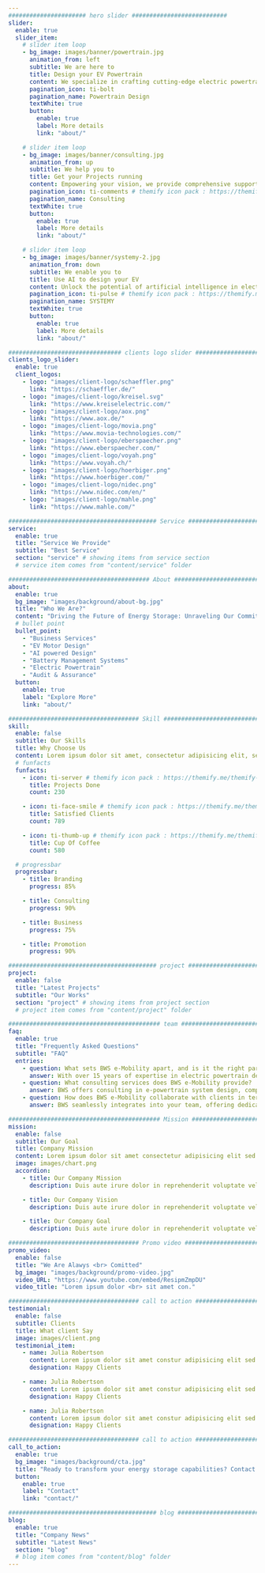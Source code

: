 ```yaml
---
###################### hero slider ###########################
slider:
  enable: true
  slider_item:
    # slider item loop
    - bg_image: images/banner/powertrain.jpg
      animation_from: left
      subtitle: We are here to
      title: Design your EV Powertrain
      content: We specialize in crafting cutting-edge electric powertrains and expertise to <br> propel your vehicles into a sustainable and efficient future.
      pagination_icon: ti-bolt
      pagination_name: Powertrain Design
      textWhite: true
      button:
        enable: true
        label: More details
        link: "about/"

    # slider item loop
    - bg_image: images/banner/consulting.jpg
      animation_from: up
      subtitle: We help you to
      title: Get your Projects running
      content: Empowering your vision, we provide comprehensive support to your projects <br> and ensuring successful realization of your goals.
      pagination_icon: ti-comments # themify icon pack : https://themify.me/themify-icons
      pagination_name: Consulting
      textWhite: true
      button:
        enable: true
        label: More details
        link: "about/"

    # slider item loop
    - bg_image: images/banner/systemy-2.jpg
      animation_from: down
      subtitle: We enable you to
      title: Use AI to design your EV
      content: Unlock the potential of artificial intelligence in electric vehicle design <br> with our expertis for efficient development.
      pagination_icon: ti-pulse # themify icon pack : https://themify.me/themify-icons
      pagination_name: SYSTEMY
      textWhite: true
      button:
        enable: true
        label: More details
        link: "about/"

################################ clients logo slider ################################
clients_logo_slider:
  enable: true
  client_logos:
    - logo: "images/client-logo/schaeffler.png"
      link: "https://schaeffler.de/"
    - logo: "images/client-logo/kreisel.svg"
      link: "https://www.kreiselelectric.com/"
    - logo: "images/client-logo/aox.png"
      link: "https://www.aox.de/"
    - logo: "images/client-logo/movia.png"
      link: "https://www.movia-technologies.com/"
    - logo: "images/client-logo/eberspaecher.png"
      link: "https://www.eberspaecher.com/"
    - logo: "images/client-logo/voyah.png"
      link: "https://www.voyah.ch/"
    - logo: "images/client-logo/hoerbiger.png"
      link: "https://www.hoerbiger.com/"
    - logo: "images/client-logo/nidec.png"
      link: "https://www.nidec.com/en/"
    - logo: "images/client-logo/mahle.png"
      link: "https://www.mahle.com/"

########################################## Service ####################################
service:
  enable: true
  title: "Service We Provide"
  subtitle: "Best Service"
  section: "service" # showing items from service section
  # service item comes from "content/service" folder

######################################## About #########################################
about:
  enable: true
  bg_image: "images/background/about-bg.jpg"
  title: "Who We Are?"
  content: "Driving the Future of Energy Storage: Unraveling Our Commitment and Expertise in Advanced Battery Management Systems."
  # bullet point
  bullet_point:
    - "Business Services"
    - "EV Motor Design"
    - "AI powered Design"
    - "Battery Management Systems"
    - "Electric Powertrain"
    - "Audit & Assurance"
  button:
    enable: true
    label: "Explore More"
    link: "about/"

##################################### Skill ##############################################
skill:
  enable: false
  subtitle: Our Skills
  title: Why Choose Us
  content: Lorem ipsum dolor sit amet, consectetur adipisicing elit, sed eiusmod tempor incididunt laboris nisi ut aliquip ex ea commodo consequat. <br><br> Duis aute irure dolor in reprehenderit voluptate velit esse cillum dolore fugiat nulla pariatur. Excepteur sint ocaecat cupidatat non proident sunt culpa qui officia deserunt mollit anim id est laborum. sed perspiciatis unde omnisiste natus error sit voluptatem accusantium.doloremque ladantium totam rem aperieaque ipsa quae ab illo inventore.veritatis. et quasi architecto beatae vitae dicta sunt explicabo.
  # funfacts
  funfacts:
    - icon: ti-server # themify icon pack : https://themify.me/themify-icons
      title: Projects Done
      count: 230

    - icon: ti-face-smile # themify icon pack : https://themify.me/themify-icons
      title: Satisfied Clients
      count: 789

    - icon: ti-thumb-up # themify icon pack : https://themify.me/themify-icons
      title: Cup Of Coffee
      count: 580

  # progressbar
  progressbar:
    - title: Branding
      progress: 85%

    - title: Consulting
      progress: 90%

    - title: Business
      progress: 75%

    - title: Promotion
      progress: 90%

########################################## project ####################################
project:
  enable: false
  title: "Latest Projects"
  subtitle: "Our Works"
  section: "project" # showing items from project section
  # project item comes from "content/project" folder

########################################### team ######################################
faq:
  enable: true
  title: "Frequently Asked Questions"
  subtitle: "FAQ"
  entries:
    - question: What sets BWS e-Mobility apart, and is it the right partner for you? 
      answer: With over 15 years of expertise in electric powertrain design, battery technology, AI, IoT, and cloud solutions, BWS stands out as an ideal partner. Our diverse skill set, innovative tools like SYSTEMY, and commitment to sustainability make us the right choice. Specializing in collaborative team integration, offering customized solutions, and providing end-to-end support, BWS ensures success for your electric mobility and technology projects.
    - question: What consulting services does BWS e-Mobility provide?
      answer: BWS offers consulting in e-powertrain system design, component simulation, Scrum and V-Model project management, power electronics hardware design, and battery technology. Our tailored, expert-led services provide comprehensive support for electric mobility projects.
    - question: How does BWS e-Mobility collaborate with clients in terms of team integration and expertise?
      answer: BWS seamlessly integrates into your team, offering dedicated experts and qualified engineers. Our collaboration model emphasizes effective communication, flexible resource scaling, knowledge transfer, and a commitment to delivering high-quality results. We prioritize a collaborative partnership, ensuring the right expertise integrates seamlessly with your team for project success.

########################################### Mission ###################################
mission:
  enable: false
  subtitle: Our Goal
  title: Company Mission
  content: Lorem ipsum dolor sit amet consectetur adipisicing elit sed eiusmod tempor didunt laboris nisi ut aliquip ex ea commodo consequat.
  image: images/chart.png
  accordion:
    - title: Our Company Mission
      description: Duis aute irure dolor in reprehenderit voluptate velit esse cillum dolore fugiat nulla pariatur.Excepteur sint ocaecat cupidatat non proident sunt culpa qui officia deserunt mollit anim id est laborum.

    - title: Our Company Vision
      description: Duis aute irure dolor in reprehenderit voluptate velit esse cillum dolore fugiat nulla pariatur.Excepteur sint ocaecat cupidatat non proident sunt culpa qui officia deserunt mollit anim id est laborum.

    - title: Our Company Goal
      description: Duis aute irure dolor in reprehenderit voluptate velit esse cillum dolore fugiat nulla pariatur.Excepteur sint ocaecat cupidatat non proident sunt culpa qui officia deserunt mollit anim id est laborum.

##################################### Promo video ####################################
promo_video:
  enable: false
  title: "We Are Alawys <br> Comitted"
  bg_image: "images/background/promo-video.jpg"
  video_URL: "https://www.youtube.com/embed/ResipmZmpDU"
  video_title: "Lorem ipsum dolor <br> sit amet con."

##################################### call to action #################################
testimonial:
  enable: false
  subtitle: Clients
  title: What client Say
  image: images/client.png
  testimonial_item:
    - name: Julia Robertson
      content: Lorem ipsum dolor sit amet constur adipisicing elit sed eiusmtempor incid sed dolore magna aliqu enim minim veniam quis nostrud exercittion ullamco labo ris nisi aliquip excepteur.
      designation: Happy Clients

    - name: Julia Robertson
      content: Lorem ipsum dolor sit amet constur adipisicing elit sed eiusmtempor incid sed dolore magna aliqu enim minim veniam quis nostrud exercittion ullamco labo ris nisi aliquip excepteur.
      designation: Happy Clients

    - name: Julia Robertson
      content: Lorem ipsum dolor sit amet constur adipisicing elit sed eiusmtempor incid sed dolore magna aliqu enim minim veniam quis nostrud exercittion ullamco labo ris nisi aliquip excepteur.
      designation: Happy Clients

##################################### call to action #################################
call_to_action:
  enable: true
  bg_image: "images/background/cta.jpg"
  title: "Ready to transform your energy storage capabilities? Contact us today."
  button:
    enable: true
    label: "Contact"
    link: "contact/"

########################################## blog ####################################
blog:
  enable: true
  title: "Company News"
  subtitle: "Latest News"
  section: "blog"
  # blog item comes from "content/blog" folder
---
```

